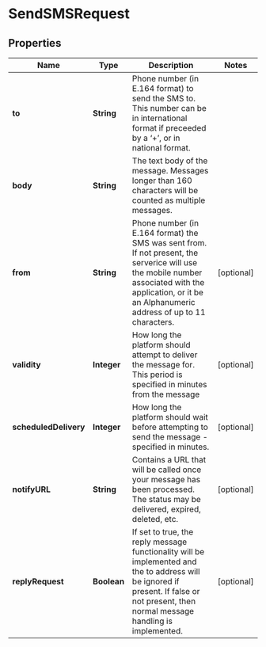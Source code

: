 
# SendSMSRequest

## Properties
Name | Type | Description | Notes
------------ | ------------- | ------------- | -------------
**to** | **String** | Phone number (in E.164 format) to send the SMS to. This number can be in international format if preceeded by a ‘+’, or in national format. | 
**body** | **String** | The text body of the message. Messages longer than 160 characters will be counted as multiple messages. | 
**from** | **String** | Phone number (in E.164 format) the SMS was sent from. If not present, the serverice will use the mobile number associated with the application, or it be an Alphanumeric address of up to 11 characters. |  [optional]
**validity** | **Integer** | How long the platform should attempt to deliver the message for. This period is specified in minutes from the message |  [optional]
**scheduledDelivery** | **Integer** | How long the platform should wait before attempting to send the message - specified in minutes. |  [optional]
**notifyURL** | **String** | Contains a URL that will be called once your message has been processed. The status may be delivered, expired, deleted, etc. |  [optional]
**replyRequest** | **Boolean** | If set to true, the reply message functionality will be implemented and the to address will be ignored if present. If false or not present, then normal message handling is implemented. |  [optional]



